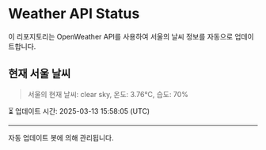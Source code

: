 
# Weather API Status

이 리포지토리는 OpenWeather API를 사용하여 서울의 날씨 정보를 자동으로 업데이트합니다.

## 현재 서울 날씨
> 서울의 현재 날씨: clear sky, 온도: 3.76°C, 습도: 70%

⏳ 업데이트 시간: 2025-03-13 15:58:05 (UTC)

---
자동 업데이트 봇에 의해 관리됩니다.
